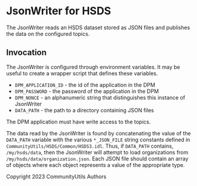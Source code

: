 # JsonWriter for HSDS

The JsonWriter reads an HSDS dataset stored as JSON files and publishes the data on the configured topics.

## Invocation

The JsonWriter is configured through environment variables.
It may be useful to create a wrapper script that defines these variables.

* `DPM_APPLICATION_ID` - the id of the application in the DPM
* `DPM_PASSWORD` - the password of the application in the DPM
* `DPM_NONCE` - an alphanumeric string that distinguishes this instance of JsonWriter
* `DATA_PATH` - the path to a directory containing JSON files

The DPM application must have write access to the topics.

The data read by the JsonWriter is found by concatenating the value of the `DATA_PATH` variable with the various `*_JSON_FILE` string constants defined in `CommunityUtils/HSDS/Common/HSDS3.idl`.
Thus, if `DATA_PATH` contains, `/my/hsds/data`, then the JsonWriter will attempt to load organizations from `/my/hsds/data/organization.json`.
Each JSON file should contain an array of objects where each object represents a value of the appropriate type.

Copyright 2023 CommunityUtils Authors

